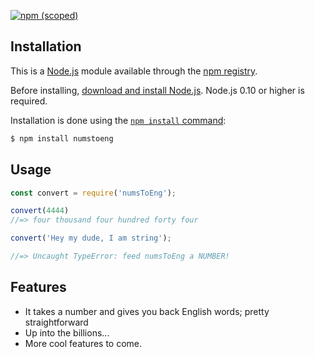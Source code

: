 
 [![npm (scoped)](https://img.shields.io/badge/npm%20-v1.0.0-blue.svg)](https://github.com/ryanbrennan12)

## Installation

This is a [Node.js](https://nodejs.org/en/) module available through the
[npm registry](https://www.npmjs.com/).

Before installing, [download and install Node.js](https://nodejs.org/en/download/).
Node.js 0.10 or higher is required.

Installation is done using the
[`npm install` command](https://docs.npmjs.com/getting-started/installing-npm-packages-locally):

```bash
$ npm install numstoeng
```

## Usage

```js
const convert = require('numsToEng');

convert(4444)
//=> four thousand four hundred forty four

convert('Hey my dude, I am string');

//=> Uncaught TypeError: feed numsToEng a NUMBER!

```


## Features
  * It takes a number and gives you back English words; pretty straightforward
  * Up into the billions...
  * More cool features to come.